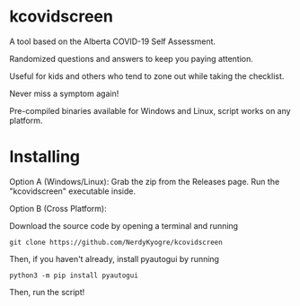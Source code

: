 # kcovidscreen
A tool based on the Alberta COVID-19 Self Assessment.

Randomized questions and answers to keep you paying attention.

Useful for kids and others who tend to zone out while taking the checklist.

Never miss a symptom again! 

Pre-compiled binaries available for Windows and Linux, script works on any platform.

# Installing
Option A (Windows/Linux): Grab the zip from the Releases page. Run the "kcovidscreen" executable inside.

Option B (Cross Platform):

Download the source code by opening a terminal and running

```
git clone https://github.com/NerdyKyogre/kcovidscreen
```
Then, if you haven't already, install pyautogui by running

```
python3 -m pip install pyautogui
```

Then, run the script!


